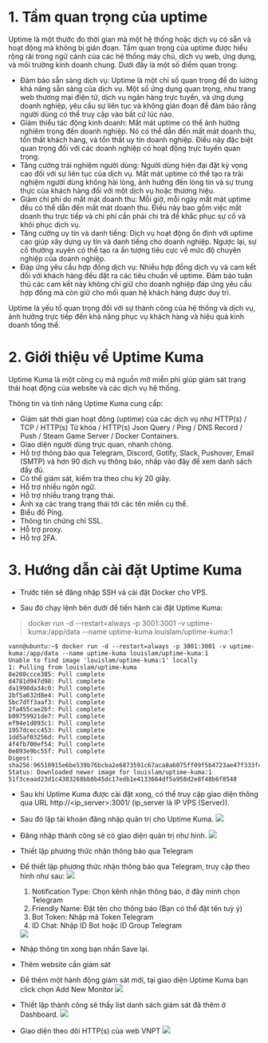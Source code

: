 # 1. Tầm quan trọng của uptime

Uptime là một thước đo thời gian mà một hệ thống hoặc dịch vụ có sẵn và hoạt động mà không bị gián đoạn. Tầm quan trọng của uptime được hiểu rộng rãi trong ngữ cảnh của các hệ thống máy chủ, dịch vụ web, ứng dụng, và môi trường kinh doanh chung. Dưới đây là một số điểm quan trọng:

   - Đảm bảo sẵn sàng dịch vụ: Uptime là một chỉ số quan trọng để đo lường khả năng sẵn sàng của dịch vụ. Một số ứng dụng quan trọng, như trang web thương mại điện tử, dịch vụ ngân hàng trực tuyến, và ứng dụng doanh nghiệp, yêu cầu sự liên tục và không gián đoạn để đảm bảo rằng người dùng có thể truy cập vào bất cứ lúc nào.
   - Giảm thiểu tác động kinh doanh: Mất mát uptime có thể ảnh hưởng nghiêm trọng đến doanh nghiệp. Nó có thể dẫn đến mất mát doanh thu, tổn thất khách hàng, và tổn thất uy tín doanh nghiệp. Điều này đặc biệt quan trọng đối với các doanh nghiệp có hoạt động trực tuyến quan trọng.
   - Tăng cường trải nghiệm người dùng: Người dùng hiện đại đặt kỳ vọng cao đối với sự liên tục của dịch vụ. Mất mát uptime có thể tạo ra trải nghiệm người dùng không hài lòng, ảnh hưởng đến lòng tin và sự trung thực của khách hàng đối với một dịch vụ hoặc thương hiệu.
   - Giảm chi phí do mất mát doanh thu: Mỗi giờ, mỗi ngày mất mát uptime đều có thể dẫn đến mất mát doanh thu. Điều này bao gồm việc mất doanh thu trực tiếp và chi phí cần phải chi trả để khắc phục sự cố và khôi phục dịch vụ.
   - Tăng cường uy tín và danh tiếng: Dịch vụ hoạt động ổn định với uptime cao giúp xây dựng uy tín và danh tiếng cho doanh nghiệp. Ngược lại, sự cố thường xuyên có thể tạo ra ấn tượng tiêu cực về mức độ chuyên nghiệp của doanh nghiệp.
   - Đáp ứng yêu cầu hợp đồng dịch vụ: Nhiều hợp đồng dịch vụ và cam kết đối với khách hàng đều đặt ra các tiêu chuẩn về uptime. Đảm bảo tuân thủ các cam kết này không chỉ giữ cho doanh nghiệp đáp ứng yêu cầu hợp đồng mà còn giữ cho mối quan hệ khách hàng được duy trì.

Uptime là yếu tố quan trọng đối với sự thành công của hệ thống và dịch vụ, ảnh hưởng trực tiếp đến khả năng phục vụ khách hàng và hiệu quả kinh doanh tổng thể.

# 2. Giới thiệu về Uptime Kuma

Uptime Kuma là một công cụ mã nguồn mở miễn phí giúp giám sát trạng thái hoạt động của website và các dịch vụ hệ thống.

Thông tin và tính năng Uptime Kuma cung cấp:

   - Giám sát thời gian hoạt động (uptime) của các dịch vụ như HTTP(s) / TCP / HTTP(s) Từ khóa / HTTP(s) Json Query / Ping / DNS Record / Push / Steam Game Server / Docker Containers.
   - Giao diện người dùng trực quan, nhanh chóng.
   - Hỗ trợ thông báo qua Telegram, Discord, Gotify, Slack, Pushover, Email (SMTP) và hơn 90 dịch vụ thông báo, nhấp vào đây để xem danh sách đầy đủ.
   - Có thể giám sát, kiểm tra theo chu kỳ 20 giây.
   - Hỗ trợ nhiều ngôn ngữ.
   - Hỗ trợ nhiều trang trạng thái.
   - Ánh xạ các trang trạng thái tới các tên miền cụ thể.
   - Biểu đồ Ping.
   - Thông tin chứng chỉ SSL.
   - Hỗ trợ proxy.
   - Hỗ trợ 2FA.

# 3. Hướng dẫn cài đặt Uptime Kuma

- Trước tiên sẽ đăng nhập SSH và cài đặt Docker cho VPS.

- Sau đó chạy lệnh bên dưới để tiến hành cài đặt Uptime Kuma:
> docker run -d --restart=always -p 3001:3001 -v uptime-kuma:/app/data --name uptime-kuma louislam/uptime-kuma:1
```
vann@ubuntu:~$ docker run -d --restart=always -p 3001:3001 -v uptime-kuma:/app/data --name uptime-kuma louislam/uptime-kuma:1
Unable to find image 'louislam/uptime-kuma:1' locally
1: Pulling from louislam/uptime-kuma
8e208ccce385: Pull complete 
d4781d947d98: Pull complete 
da1998da34c0: Pull complete 
2bf5a632d8e4: Pull complete 
5bc7dff3aaf3: Pull complete 
2fa455cae2bf: Pull complete 
b09759921de7: Pull complete 
ef94e1d893c1: Pull complete 
1957dcecc453: Pull complete 
1dd5af03256d: Pull complete 
4f4fb700ef54: Pull complete 
0e893e9bc55f: Pull complete 
Digest: sha256:96510915e6be539b76bcba2e6873591c67aca8a6075ff09f5b4723ae47f333fc
Status: Downloaded newer image for louislam/uptime-kuma:1
51f3ceaad23d1c4383268bb8b45dc17edb1e4133664df5a958d2e8f48b6f8548
```

- Sau khi Uptime Kuma được cài đặt xong, có thể truy cập giao diện thông qua URL http://<ip_server>:3001/ (ip_server là IP VPS (Server)).
- Sau đó lập tài khoản đăng nhập quản trị cho Uptime Kuma.
  <img src="Picture/uptime-kuma-1.png" />
  
- Đăng nhập thành công sẽ có giao diện quản trị như hình.
  <img src="Picture/uptime-kuma-13.webp" />

- Thiết lập phương thức nhận thông báo qua Telegram
- Để thiết lập phương thức nhận thông báo qua Telegram, truy cập theo hình như sau:
  <img src="Picture/uptime-kuma-14.webp" />

  1. Notification Type: Chọn kênh nhận thông báo, ở đây mình chọn Telegram
  2. Friendly Name: Đặt tên cho thông báo (Bạn có thể đặt tên tuỳ ý)
  3. Bot Token: Nhập mã Token Telegram
  4. ID Chat: Nhập ID Bot hoặc ID Group Telegram
   <img src="Picture/uptime-kuma-15.png" />

 - Nhập thông tin xong bạn nhấn Save lại.
 - Thêm website cần giám sát
 - Để thêm một hành động giám sát mới, tại giao diện Uptime Kuma bạn click chọn Add New Monitor
   <img src="Picture/uptime-kuma-16.webp" />
   
 - Thiết lập thành công sẽ thấy list danh sách giám sát đã thêm ở Dashboard.
   <img src="Picture/uptime-kuma-17.png" />

 - Giao diện theo dõi HTTP(s) của web VNPT
   <img src="Picture/uptime-kuma-18.png" /> 
  
  
